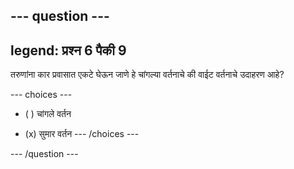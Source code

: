 --- question ---
---
legend: प्रश्न 6 पैकी 9
---

तरुणांना कार प्रवासात एकटे घेऊन जाणे हे चांगल्या वर्तनाचे की वाईट वर्तनाचे उदाहरण आहे?

--- choices ---
- ( ) चांगले वर्तन

- (x) सुमार वर्तन
--- /choices ---

--- /question ---
